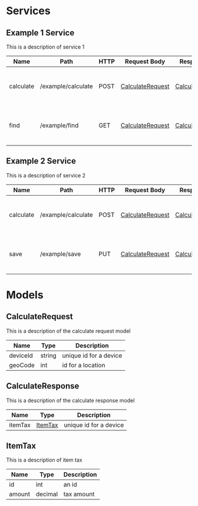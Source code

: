 
# Services

## Example 1 Service

This is a description of service 1

| Name | Path | HTTP | Request Body | Response Body | Description |
|------|------|-------------|-------|--------------|---------------|
| calculate | /example/calculate | POST | [CalculateRequest](#CalculateRequest) | [CalculateResponse](#CalculateResponse) | The quick brown fox jumps over the lazy dog |
| find | /example/find | GET | [CalculateRequest](#CalculateRequest) | [CalculateResponse](#CalculateResponse) | The quick brown fox jumps over the lazy dog| 


## Example 2 Service

This is a description of service 2

| Name | Path | HTTP | Request Body | Response Body | Description |
|------|------|-------------|-------|--------------|---------------|
| calculate | /example/calculate | POST | [CalculateRequest](#CalculateRequest) | [CalculateResponse](#CalculateResponse) | The quick brown fox jumps over the lazy dog |
| save | /example/save | PUT | [CalculateRequest](#CalculateRequest) | [CalculateResponse](#CalculateResponse) | The quick brown fox jumps over the lazy dog| 

# Models

## CalculateRequest

This is a description of the calculate request model

| Name | Type | Description |
|------|------|-------------|
| deviceId | string | unique id for a device |
| geoCode | int | id for a location |

## CalculateResponse

This is a description of the calculate response model

| Name | Type | Description |
|------|------|-------------|
| itemTax | [ItemTax](#ItemTax) | unique id for a device |

## ItemTax

This is a description of item tax

| Name | Type | Description |
|------|------|-------------|
| id | int | an id |
| amount | decimal | tax amount |


